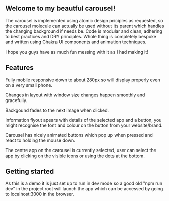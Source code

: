 ## Welcome to my beautful carousel!

The carousel is implemented using atomic design priciples as requested, so the carousel molecule can actually be used without its parent which handles the changing background if needs be. Code is modular and clean, adhering to best practices and DRY principles. Whole thing is completely bespoke and written using Chakra UI components and animation techniques.

I hope you guys have as much fun messing with it as I had making it!

## Features

Fully mobile responsive down to about 280px so will display properly even on a very small phone.

Changes in layout with window size changes happen smoothly and gracefully.

Backgound fades to the next image when clicked.

Information flyout apears with details of the selected app and a button, you might recognise the font and colour on the button from your website/brand.

Carousel has nicely animated buttons which pop up when pressed and react to holding the mouse down.

The centre app on the carousel is currently selected, user can select the app by clicking on the visible icons or using the dots at the bottom.

## Getting started

As this is a demo it is just set up to run in dev mode so a good old "npm run dev" in the project root will launch the app which can be accessed by going to localhost:3000 in the browser.
